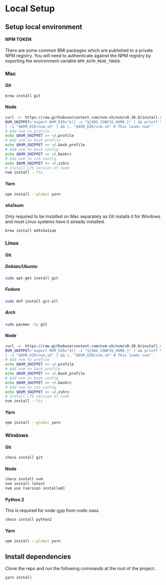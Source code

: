 # Local Setup

## Setup local environment

#### NPM TOKEN

There are some common BMI packages which are published to a private NPM registry.
You will need to authenticate against the NPM registry by exporting the environment variable `NPM_AUTH_READ_TOKEN`.

### Mac

#### Git

```bash
brew install git
```

#### Node

```bash
curl -o- https://raw.githubusercontent.com/nvm-sh/nvm/v0.38.0/install.sh | bash
NVM_SNIPPET='export NVM_DIR="$([ -z "${XDG_CONFIG_HOME-}" ] && printf %s "${HOME}/.nvm" || printf %s "${XDG_CONFIG_HOME}/nvm")"
[ -s "$NVM_DIR/nvm.sh" ] && \. "$NVM_DIR/nvm.sh" # This loads nvm"'
# Add nvm to profile
echo $NVM_SNIPPET >> ~/.profile
# Add nvm to bash profile
echo $NVM_SNIPPET >> ~/.bash_profile
# Add nvm to bash config
echo $NVM_SNIPPET >> ~/.bashrc
# Add nvm to zsh config
echo $NVM_SNIPPET >> ~/.zshrc
# Install LTS version of node
nvm install --lts
```

#### Yarn

```bash
npm install --global yarn
```

#### sha1sum

Only required to be installed on Mac separately as Git installs it for Windows and most Linux systems have it already installed.

```bash
brew install md5sha1sum
```

### Linux

#### Git

##### Debian/Ubuntu

```bash
sudo apt-get install git
```

##### Fedora

```bash
sudo dnf install git-all
```

##### Arch

```bash
sudo pacman -Sy git
```

#### Node

```bash
curl -o- https://raw.githubusercontent.com/nvm-sh/nvm/v0.38.0/install.sh | bash
NVM_SNIPPET='export NVM_DIR="$([ -z "${XDG_CONFIG_HOME-}" ] && printf %s "${HOME}/.nvm" || printf %s "${XDG_CONFIG_HOME}/nvm")"
[ -s "$NVM_DIR/nvm.sh" ] && \. "$NVM_DIR/nvm.sh" # This loads nvm"'
# Add nvm to profile
echo $NVM_SNIPPET >> ~/.profile
# Add nvm to bash profile
echo $NVM_SNIPPET >> ~/.bash_profile
# Add nvm to bash config
echo $NVM_SNIPPET >> ~/.bashrc
# Add nvm to zsh config
echo $NVM_SNIPPET >> ~/.zshrc
# Install LTS version of node
nvm install --lts
```

#### Yarn

```bash
npm install --global yarn
```

### Windows

#### Git

```cmd
choco install git
```

#### Node

```cmd
choco install nvm
nvm install latest
nvm use [version installed]
```

#### Python 2

This is required for node-gyp from node-sass.

```cmd
choco install python2
```

#### Yarn

```cmd
npm install --global yarn
```

## Install dependencies

Clone the repo and run the following commands at the root of the project.

```shell
yarn install
```
